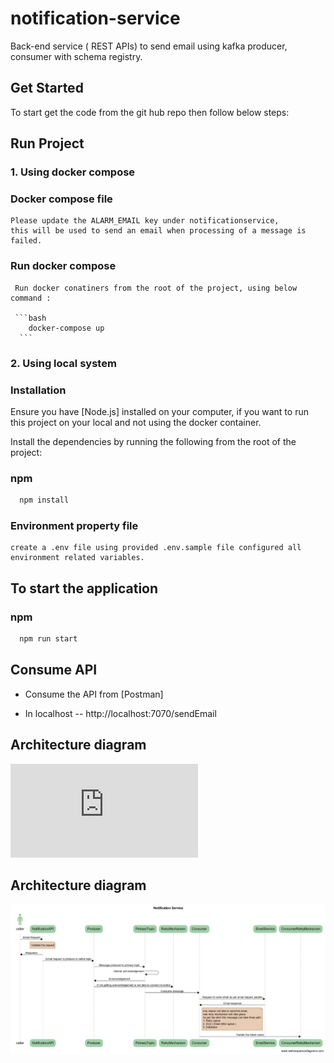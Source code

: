 # notification-service

Back-end service ( REST APIs) to send email using kafka producer, consumer with schema registry.

## Get Started

To start get the code from the git hub repo then follow below steps:

## Run Project

### 1. Using docker compose
    
 ### Docker compose file
    Please update the ALARM_EMAIL key under notificationservice,  
    this will be used to send an email when processing of a message is failed.
    
 ### Run docker compose
     Run docker conatiners from the root of the project, using below command :
     
     ```bash
        docker-compose up 
      ```     

### 2. Using local system
  ### Installation

  Ensure you have [Node.js] installed on your computer, if you want to run this project on your local and not using the docker container.

  Install the dependencies by running the following from the root of the project:

  ### npm

  ```bash
    npm install 
  ```

  ### Environment property file
    create a .env file using provided .env.sample file configured all environment related variables.


  ## To start the application 

  ### npm

  ```bash
    npm run start 
   ```


## Consume API
- Consume the API from [Postman]

- In localhost -- http://localhost:7070/sendEmail


## Architecture diagram

![alt text](https://raw.githubusercontent.com/girishGM/notification-service/main/NotificationService.pdf?raw=true)




## Architecture diagram

![alt text](https://github.com/girishGM/notification-service/blob/main/NotificationServiceFlow.png?raw=true)

